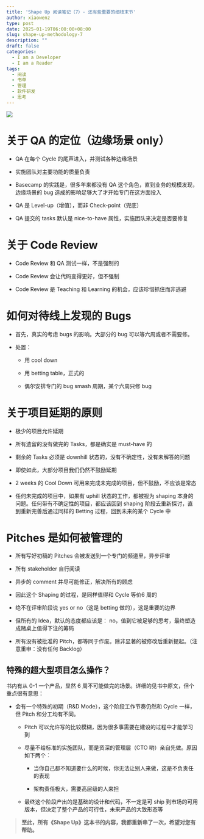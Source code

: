 ```yaml
---
title: 'Shape Up 阅读笔记（7）- 还有些重要的细枝末节'
author: xiaowenz
type: post
date: 2025-01-19T06:00:00+08:00
slug: shape-up-methodology-7
description: ""
draft: false
categories:
  - I am a Developer
  - I am a Reader
tags:
  - 阅读
  - 书单
  - 管理
  - 软件研发
  - 思考
---
```


![](https://cdn.sa.net/2025/01/20/5LvTPI1cqxasznW.png)

# 关于 QA 的定位（边缘场景 only）

- QA 在每个 Cycle 的尾声进入，并测试各种边缘场景

- 实施团队对主要功能的质量负责

- Basecamp 的实践是，很多年来都没有 QA 这个角色，直到业务的规模发现，边缘场景的 bug 造成的影响足够大了才开始专门在这方面投入

- QA 是 Level-up（增值），而非 Check-point（兜底）

- QA 提交的 tasks 默认是 nice-to-have 属性，实施团队来决定是否要修复

# 关于 Code Review

- Code Review 和 QA 测试一样，不是强制的

- Code Review 会让代码变得更好，但不强制

- Code Review 是 Teaching 和 Learning 的机会，应该珍惜抓住而非逃避

# 如何对待线上发现的 Bugs

- 首先，真实的考虑 bugs 的影响。大部分的 bug 可以等六周或者不需要修。

- 处置：

   - 用 cool down

   - 用 betting table，正式的

   - 偶尔安排专门的 bug smash 周期，某个六周只修 bug

# 关于项目延期的原则

- 极少的项目允许延期

- 所有遗留的没有做完的 Tasks，都是确实是 must-have 的

- 剩余的 Tasks 必须是 downhill 状态的，没有不确定性，没有未解答的问题

- 即使如此，大部分项目我们仍然不鼓励延期

- 2 weeks 的 Cool Down 可用来完成未完成的项目，但不鼓励，不应该是常态

- 任何未完成的项目中，如果有 uphill 状态的工作，都被视为 shaping  本身的问题。任何带有不确定性的项目，都应该回到 shaping 阶段去重新探讨，直到重新完善后通过同样的 Betting 过程，回到未来的某个 Cycle 中

# Pitches 是如何被管理的

- 所有写好初稿的 Pitches 会被发送到一个专门的频道里，异步评审

- 所有 stakeholder 自行阅读

- 异步的 comment 并尽可能修正，解决所有的顾虑

- 因此这个 Shaping 的过程，是同样值得和 Cycle 等价6 周的

- 绝不在评审阶段说 yes or no（这是 betting 做的），这是重要的边界

- 但所有的 Idea，默认的态度都应该是： no，值到它被足够的思考，最终塑造成赌桌上值得下注的筹码

- 所有没有被批准的 Pitch，都等同于作废。除非显著的被修改后重新提起。（注意重申：没有任何 Backlog）

## 特殊的超大型项目怎么操作？

书内有从 0-1 一个产品，显然 6 周不可能做完的场景。详细的见书中原文，但个重点很有意思：

- 会有一个特殊的初期（R&D Mode），这个阶段工作节奏仍然和 Cycle 一样，但 Pitch 和分工均有不同。

   - Pitch 可以允许写的比较模糊，因为很多事需要在建设的过程中才能学习到

   - 尽量不给标准的实施团队，而是资深的管理层（CTO 哟）亲自先做。原因如下两个：

      - 当你自己都不知道要什么的时候，你无法让别人来做，这是不负责任的表现

      - 架构责任极大，需要高层级的人来担

   - 最终这个阶段产出的是基础的设计和代码，不一定是可 ship 到市场的可用版本，但决定了整个产品的可行性，未来产品的大致形态等


> **至此，所有《Shape Up》这本书的内容，我都重新串了一次，希望对您有帮助。**


